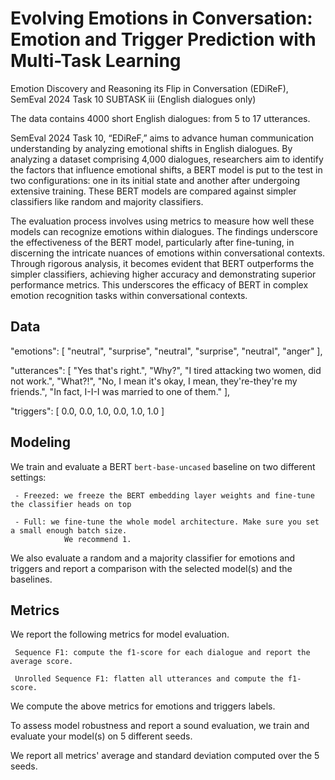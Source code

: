 # Evolving Emotions in Conversation: Emotion and Trigger Prediction with Multi-Task Learning
Emotion Discovery and Reasoning its Flip in Conversation (EDiReF), SemEval 2024 Task 10 SUBTASK iii (English dialogues only) 

The data contains 4000 short English dialogues: from 5 to 17 utterances.

SemEval 2024 Task 10, “EDiReF,” aims to advance human communication understanding by analyzing emotional shifts in English dialogues. By analyzing a dataset comprising 4,000 dialogues, researchers aim to identify the factors that influence emotional shifts, a BERT model is put to the test in two configurations: one in its initial state and another after undergoing extensive training. These BERT models are compared against simpler classifiers like random and majority classifiers. 

The evaluation process involves using metrics to measure how well these models can recognize emotions within dialogues. The findings underscore the effectiveness of the BERT model, particularly after fine-tuning, in discerning the intricate nuances of emotions within conversational contexts. Through rigorous analysis, it becomes evident that BERT outperforms the simpler classifiers, achieving higher accuracy and demonstrating superior performance metrics. This underscores the efficacy of BERT in complex emotion recognition tasks within conversational contexts.

## Data
"emotions":
[
   "neutral",
   "surprise",
   "neutral",
   "surprise",
   "neutral",
   "anger"
],

"utterances":
[
   "Yes that's right.",
   "Why?",
   "I tired attacking two women, did not work.",
   "What?!",
   "No, I mean it's okay, I mean, they're-they're my friends.",
   "In fact, I-I-I was married to one of them."
],

"triggers":
[
   0.0,
   0.0,
   1.0,
   0.0,
   1.0,
   1.0
]

## Modeling

We train and evaluate a BERT `bert-base-uncased` baseline on two different settings:

     - Freezed: we freeze the BERT embedding layer weights and fine-tune the classifier heads on top
     
     - Full: we fine-tune the whole model architecture. Make sure you set a small enough batch size. 
                We recommend 1.

We also evaluate a random and a majority classifier for emotions and triggers and report a comparison with the selected model(s) and the baselines.

## Metrics

We report the following metrics for model evaluation.

     Sequence F1: compute the f1-score for each dialogue and report the average score.

     Unrolled Sequence F1: flatten all utterances and compute the f1-score.

We compute the above metrics for emotions and triggers labels.

To assess model robustness and report a sound evaluation, we train and evaluate your model(s) on 5 different seeds.

We report all metrics' average and standard deviation computed over the 5 seeds.


